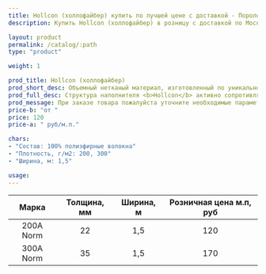 ```yaml
---
title: Hollcon (холлофайбер) купить по лучшей цене с доставкой - Поролоныч
description: Купить Hollcon (холлофайбер) в розницу с доставкой по Москве в интернет-магазине Поролоныча.

layout: product
permalink: /catalog/:path
type: "product"

weight: 1

prod_title: Hollcon (холлофайбер)
prod_short_desc: Объемный нетканый материал, изготовленный по уникальной технологии. Мягкий, эластичный и гипоаллергенный.
prod_full_desc: Структура наполнителя <b>Hollcon</b> активно сопротивляется сжатию, так как материал стремится восстановить свою форму, направляя усилия непосредственно в сторону давления, тем самым обеспечивается отличная восстанавливаемость материала, комфорт и пышность стеганных изделий, при любой деформации и стирке.
prod_message: При заказе товара пожалуйста уточните необходимые параметры (марку, толщину и количество).
price-b: "от "
price: 120
price-a: " руб/м.п."

chars:
- "Состав: 100% полиэфирные волокна"
- "Плотность, г/м2: 200, 300"
- "Ширина, м: 1,5"

usage:
---
```

| Марка | Толщина, мм | Ширина, м | Розничная цена м.п, руб |
|:--:|:--:|:--:|:--:|
|200A Norm|22|1,5|120|
|300A Norm|35|1,5|170|